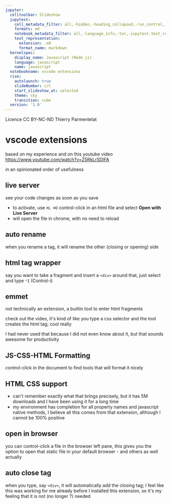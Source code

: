 ```yaml
---
jupyter:
  celltoolbar: Slideshow
  jupytext:
    cell_metadata_filter: all,-hidden,-heading_collapsed,-run_control,-trusted
    formats: md
    notebook_metadata_filter: all,-language_info,-toc,-jupytext.text_representation.jupytext_version,-jupytext.text_representation.format_version
    text_representation:
      extension: .md
      format_name: markdown
  kernelspec:
    display_name: Javascript (Node.js)
    language: javascript
    name: javascript
  notebookname: vscode extensions
  rise:
    autolaunch: true
    slideNumber: c/t
    start_slideshow_at: selected
    theme: sky
    transition: cube
  version: '1.0'
---
```


<!-- #region slideshow={"slide_type": ""} -->
<div class="licence">
<span>Licence CC BY-NC-ND</span>
<span>Thierry Parmentelat</span>
</div>
<!-- #endregion -->

# vscode extensions

based on my experience and on this youtube video
https://www.youtube.com/watch?v=Z5RkLrSDlFA

in an opinionated order of usefulness


<!-- #region slideshow={"slide_type": ""} -->
##  live server 

see your code changes as soon as you save 

* to activate, use `⌘L ⌘O` control-click in an html file and select **Open with Live Server**
* will open the file in chrome, with no need to reload
<!-- #endregion -->

## auto rename

when you rename a tag, it will rename the other (closing or opening) side


## html tag wrapper

say you want to take a fragment and insert a <code>&lt;div&gt;</code> around that, just select and type `⌃I` (Control-i)

<!-- #region slideshow={"slide_type": ""} -->
## emmet

not technically an extension, a builtin tool to enter html fragments

check out the video, it's kind of like you type a css selector and the tool creates the html tag; cool really

I had never used that because I did not even know about it, but that sounds awesome for productivity

<!-- #endregion -->

## JS-CSS-HTML Formatting

control-click in the document to find tools that will format it nicely

<!-- #region slideshow={"slide_type": ""} -->
## HTML CSS support

* can't remember exactly what that brings precisely, but it has 5M downloads and I have been using it for a long time
* my environment has completion for all property names and javascript native methods, I believe all this comes from that extension, although I cannot be 100% positive

<!-- #endregion -->

## open in browser

you can control-click a file in the browser left pane, this gives you the option to open that static file in your default browser - and others as well actually

<!-- #region slideshow={"slide_type": ""} -->
## auto close tag

when you type, say <code>&lt;div&gt;</code>, it will automatically add the closing tag; 
I feel like this was working for me already before I installed this extension, so it's my feeling that it is not (no longer ?) needed 
<!-- #endregion -->
